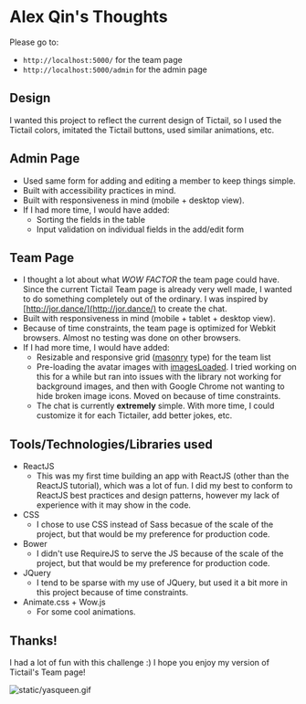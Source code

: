 # Alex Qin's Thoughts

Please go to:

* `http://localhost:5000/` for the team page
* `http://localhost:5000/admin` for the admin page

## Design

I wanted this project to reflect the current design of Tictail, so I used the Tictail colors, imitated the Tictail buttons, used similar animations, etc.

## Admin Page

* Used same form for adding and editing a member to keep things simple.
* Built with accessibility practices in mind.
* Built with responsiveness in mind (mobile + desktop view).
* If I had more time, I would have added:
  * Sorting the fields in the table
  * Input validation on individual fields in the add/edit form

## Team Page

* I thought a lot about what *WOW FACTOR* the team page could have. Since the current Tictail Team page is already very well made, I wanted to do something completely out of the ordinary. I was inspired by [http://jor.dance/](http://jor.dance/) to create the chat.
* Built with responsiveness in mind (mobile + tablet + desktop view).
* Because of time constraints, the team page is optimized for Webkit browsers. Almost no testing was done on other browsers.
* If I had more time, I would have added:
  * Resizable and responsive grid ([masonry](http://masonry.desandro.com/) type) for the team list
  * Pre-loading the avatar images with [imagesLoaded](http://imagesloaded.desandro.com/). I tried working on this for a while but ran into issues with the library not working for background images, and then with Google Chrome not wanting to hide broken image icons. Moved on because of time constraints.
  * The chat is currently **extremely** simple. With more time, I could customize it for each Tictailer, add better jokes, etc.

## Tools/Technologies/Libraries used

* ReactJS
  * This was my first time building an app with ReactJS (other than the ReactJS tutorial), which was a lot of fun. I did my best to conform to ReactJS best practices and design patterns, however my lack of experience with it may show in the code.
* CSS
  * I chose to use CSS instead of Sass becasue of the scale of the project, but that would be my preference for production code.
* Bower
  * I didn't use RequireJS to serve the JS because of the scale of the project, but that would be my preference for production code.
* JQuery
  * I tend to be sparse with my use of JQuery, but used it a bit more in this project because of time constraints.
* Animate.css + Wow.js
  * For some cool animations.

## Thanks!

I had a lot of fun with this challenge :) I hope you enjoy my version of Tictail's Team page!

![static/yasqueen.gif]()
